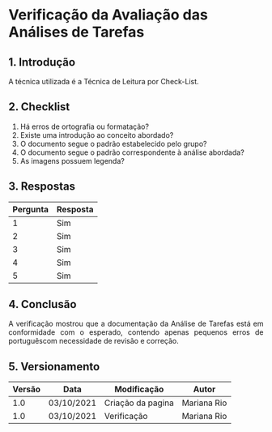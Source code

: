 # Verificação da Avaliação das Análises de Tarefas

## 1. Introdução
<p style="text-align: justify">A técnica utilizada é a Técnica de Leitura por Check-List.
</p>

## 2. Checklist 

1. Há erros de ortografia ou formatação?
2. Existe uma introdução ao conceito abordado?
3. O documento segue o padrão estabelecido pelo grupo?
4. O documento segue o padrão correspondente à análise abordada?
5. As imagens possuem legenda?

## 3. Respostas

Pergunta|Resposta      
--------|----------
1       |Sim
2       |Sim
3       |Sim
4       |Sim
5       |Sim

## 4. Conclusão
<p style="text-align: justify">A verificação mostrou que a documentação da Análise de Tarefas está em conformidade com o esperado, contendo apenas pequenos erros de portuguêscom necessidade de revisão e correção.
</p>

## 5. Versionamento
Versão|Data      |Modificação        |Autor
------|----------|-------------------|---------------
1.0   |03/10/2021|Criação da pagina  |Mariana Rio 
1.0   |03/10/2021|Verificação        |Mariana Rio